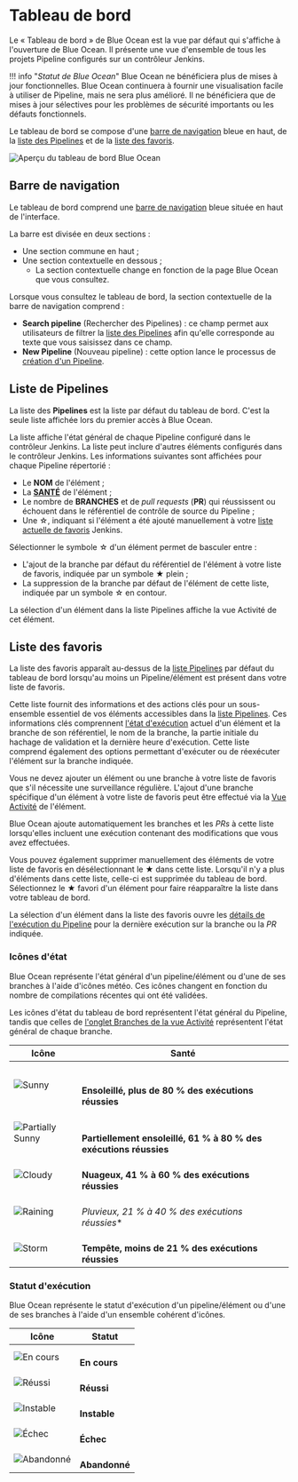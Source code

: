 # Tableau de bord

<div class="couleur-introduction">
Le « Tableau de bord » de Blue Ocean est la vue par défaut qui s'affiche à l'ouverture de Blue Ocean. Il présente une vue d'ensemble de tous les projets Pipeline configurés sur un contrôleur Jenkins.
</div>
	
!!! info "_Statut de Blue Ocean_"
    Blue Ocean ne bénéficiera plus de mises à jour fonctionnelles. Blue Ocean continuera à fournir une visualisation facile à utiliser de Pipeline, mais ne sera plus amélioré. Il ne bénéficiera que de mises à jour sélectives pour les problèmes de sécurité importants ou les défauts fonctionnels.

Le tableau de bord se compose d'une [barre de navigation](#barre-de-navigation) bleue en haut, de la [liste des Pipelines](#liste-de-pipelines) et de la [liste des favoris](#liste-de-favoris).

![Aperçu du tableau de bord Blue Ocean](https://www.jenkins.io/doc/book/resources/blueocean/dashboard/overview.png)

## Barre de navigation

Le tableau de bord comprend une [barre de navigation](./blue-ocean-commencer.md#barre-de-navigation) bleue située en haut de l'interface.

La barre est divisée en deux sections :

* Une section commune en haut ;
* Une section contextuelle en dessous ;
    * La section contextuelle change en fonction de la page Blue Ocean que vous consultez.

Lorsque vous consultez le tableau de bord, la section contextuelle de la barre de navigation comprend :

* **Search pipeline** (Rechercher des Pipelines) : ce champ permet aux utilisateurs de filtrer la [liste des Pipelines](#liste-de-pipelines) afin qu'elle corresponde au texte que vous saisissez dans ce champ.
* **New Pipeline** (Nouveau pipeline) : cette option lance le processus de [création d'un Pipeline](./blue-ocean-creation-pipeline.md).

## Liste de Pipelines

La liste des **Pipelines** est la liste par défaut du tableau de bord. C'est la seule liste affichée lors du premier accès à Blue Ocean.

La liste affiche l'état général de chaque Pipeline configuré dans le contrôleur Jenkins. La liste peut inclure d'autres éléments configurés dans le contrôleur Jenkins. Les informations suivantes sont affichées pour chaque Pipeline répertorié :

* Le **NOM** de l'élément ;
* La **[SANTÉ](#sante-du-pipeline)** de l'élément ;
* Le nombre de **BRANCHES** et de _pull requests_ (**PR**) qui réussissent ou échouent dans le référentiel de contrôle de source du Pipeline ;
* Une ☆, indiquant si l'élément a été ajouté manuellement à votre [liste actuelle de favoris](#liste-de-favoris) Jenkins.

Sélectionner le symbole ☆ d'un élément permet de basculer entre :

* L'ajout de la branche par défaut du référentiel de l'élément à votre liste de favoris, indiquée par un symbole ★ plein ;
* La suppression de la branche par défaut de l'élément de cette liste, indiquée par un symbole ☆ en contour.

La sélection d'un élément dans la liste Pipelines affiche la vue Activité de cet élément.

## Liste des favoris

La liste des favoris apparaît au-dessus de la [liste Pipelines](#liste-de-pipelines) par défaut du tableau de bord lorsqu'au moins un Pipeline/élément est présent dans votre liste de favoris.

Cette liste fournit des informations et des actions clés pour un sous-ensemble essentiel de vos éléments accessibles dans la [liste Pipelines](#liste-de-pipelines). Ces informations clés comprennent [l'état d'exécution](#etat-dexecution) actuel d'un élément et la branche de son référentiel, le nom de la branche, la partie initiale du hachage de validation et la dernière heure d'exécution. Cette liste comprend également des options permettant d'exécuter ou de réexécuter l'élément sur la branche indiquée.

Vous ne devez ajouter un élément ou une branche à votre liste de favoris que s'il nécessite une surveillance régulière. L'ajout d'une branche spécifique d'un élément à votre liste de favoris peut être effectué via la [Vue Activité](./blue-ocean-activite.md) de l'élément.

Blue Ocean ajoute automatiquement les branches et les _PRs_ à cette liste lorsqu'elles incluent une exécution contenant des modifications que vous avez effectuées.

Vous pouvez également supprimer manuellement des éléments de votre liste de favoris en désélectionnant le ★ dans cette liste. Lorsqu'il n'y a plus d'éléments dans cette liste, celle-ci est supprimée du tableau de bord. Sélectionnez le ★ favori d'un élément pour faire réapparaître la liste dans votre tableau de bord.

La sélection d'un élément dans la liste des favoris ouvre les [détails de l'exécution du Pipeline](./blue-ocean-details-execution-pipeline.md ) pour la dernière exécution sur la branche ou la _PR_ indiquée.

### Icônes d'état

Blue Ocean représente l'état général d'un pipeline/élément ou d'une de ses branches à l'aide d'icônes météo. Ces icônes changent en fonction du nombre de compilations récentes qui ont été validées.

Les icônes d'état du tableau de bord représentent l'état général du Pipeline, tandis que celles de [l'onglet Branches de la vue Activité](./blue-ocean-activite.md#branches) représentent l'état général de chaque branche.

|       Icône         | 	        Santé        |
| --------------------| ------------------------ |
| ![Sunny](https://www.jenkins.io/doc/book/resources/blueocean/icons/weather/sunny.svg)| <br><br>**Ensoleillé, plus de 80 % des exécutions réussies** |
| ![Partially Sunny](https://www.jenkins.io/doc/book/resources/blueocean/icons/weather/partially-sunny.svg) | <br><br>**Partiellement ensoleillé, 61 % à 80 % des exécutions réussies** |
| ![Cloudy](https://www.jenkins.io/doc/book/resources/blueocean/icons/weather/cloudy.svg) | <br>**Nuageux, 41 % à 60 % des exécutions réussies** |
| ![Raining](https://www.jenkins.io/doc/book/resources/blueocean/icons/weather/raining.svg) | <br>*Pluvieux, 21 % à 40 % des exécutions réussies** |
| ![Storm](https://www.jenkins.io/doc/book/resources/blueocean/icons/weather/storm.svg) | <br>**Tempête, moins de 21 % des exécutions réussies** |
	
### Statut d'exécution

Blue Ocean représente le statut d'exécution d'un pipeline/élément ou d'une de ses branches à l'aide d'un ensemble cohérent d'icônes.

|       Icône         | 	        Statut        |
| --------------------| ------------------------ |
| ![En cours](https://www.jenkins.io/doc/book/resources/blueocean/dashboard/status-in-progress.png) | <br>**En cours** |
| ![Réussi](https://www.jenkins.io/doc/book/resources/blueocean/dashboard/status-passed.png) | <br>**Réussi** |
| ![Instable](https://www.jenkins.io/doc/book/resources/blueocean/dashboard/status-unstable.png) | <br>**Instable** |
| ![Échec](https://www.jenkins.io/doc/book/resources/blueocean/dashboard/status-failed.png) | <br>**Échec** |
| ![Abandonné](https://www.jenkins.io/doc/book/resources/blueocean/dashboard/status-aborted.png) | <br>**Abandonné** |
	

